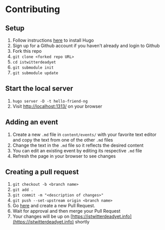 # Contributing

## Setup
1. Follow instructions [here](https://gohugo.io/getting-started/installing) to install Hugo
2. Sign up for a Github account if you haven't already and login to Github
3. Fork this repo
4. `git clone <forked repo URL>`
5. `cd istwitterdeadyet`
6. `git submodule init`
7. `git submodule update`

## Start the local server
1. `hugo server -D -t hello-friend-ng`
2. Visit [http://localhost:1313/](http://localhost:1313/) on your browser

## Adding an event
1. Create a new `.md` file in `content/events/` with your favorite text editor and copy the text from one of the other `.md` files
2. Change the text in the `.md` file so it reflects the desired content
3. You can edit an existing event by editing its respective `.md` file
4. Refresh the page in your browser to see changes

## Creating a pull request
1. `git checkout -b <branch name>`
2. `git add .`
3. `git commit -m "<description of changes>"`
4. `git push --set-upstream origin <branch name>`
5. Go [here](https://github.com/tmcarr/istwitterdeadyet.git) and create a new Pull Request.
6. Wait for approval and then merge your Pull Request
7. Your changes will be up on [https://istwitterdeadyet.info](https://istwitterdeadyet.info) shortly
